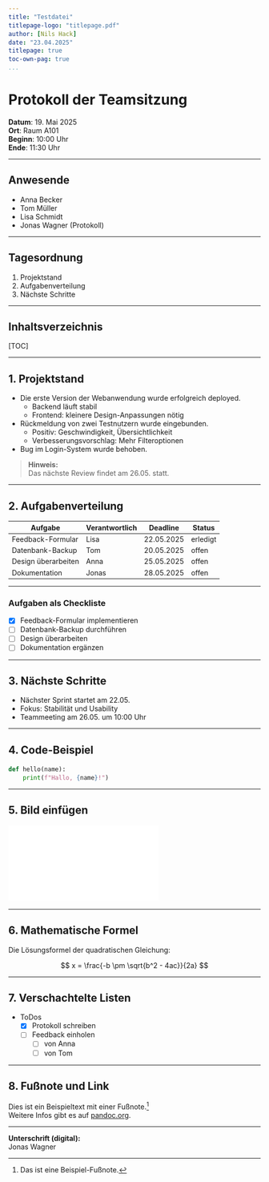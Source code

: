 ```yaml
---
title: "Testdatei"
titlepage-logo: "titlepage.pdf"
author: [Nils Hack]
date: "23.04.2025"
titlepage: true
toc-own-pag: true
...
```


# Protokoll der Teamsitzung

**Datum**: 19. Mai 2025  
**Ort**: Raum A101  
**Beginn**: 10:00 Uhr  
**Ende**: 11:30 Uhr  

---

## Anwesende

- Anna Becker
- Tom Müller
- Lisa Schmidt
- Jonas Wagner (Protokoll)

---

## Tagesordnung

1. Projektstand
2. Aufgabenverteilung
3. Nächste Schritte

---

## Inhaltsverzeichnis
[TOC]

---

## 1. Projektstand

- Die erste Version der Webanwendung wurde erfolgreich deployed.
    - Backend läuft stabil
    - Frontend: kleinere Design-Anpassungen nötig
- Rückmeldung von zwei Testnutzern wurde eingebunden.
    - Positiv: Geschwindigkeit, Übersichtlichkeit
    - Verbesserungsvorschlag: Mehr Filteroptionen
- Bug im Login-System wurde behoben.

> **Hinweis:**  
> Das nächste Review findet am 26.05. statt.

---

## 2. Aufgabenverteilung

| Aufgabe              | Verantwortlich | Deadline      | Status      |
|----------------------|----------------|--------------|-------------|
| Feedback-Formular    | Lisa           | 22.05.2025   |  erledigt |
| Datenbank-Backup     | Tom            | 20.05.2025   |  offen    |
| Design überarbeiten  | Anna           | 25.05.2025   |  offen    |
| Dokumentation        | Jonas          | 28.05.2025   |  offen    |

---

### Aufgaben als Checkliste

- [x] Feedback-Formular implementieren
- [ ] Datenbank-Backup durchführen
- [ ] Design überarbeiten
- [ ] Dokumentation ergänzen

---

## 3. Nächste Schritte

- Nächster Sprint startet am 22.05.
- Fokus: Stabilität und Usability
- Teammeeting am 26.05. um 10:00 Uhr

---

## 4. Code-Beispiel

```python
def hello(name):
    print(f"Hallo, {name}!")
```

---

## 5. Bild einfügen

![Beispielbild](titlepage.pdf)

---

## 6. Mathematische Formel

Die Lösungsformel der quadratischen Gleichung:

$$
x = \frac{-b \pm \sqrt{b^2 - 4ac}}{2a}
$$

---

## 7. Verschachtelte Listen

- ToDos
    - [x] Protokoll schreiben
    - [ ] Feedback einholen
        - [ ] von Anna
        - [ ] von Tom

---

## 8. Fußnote und Link

Dies ist ein Beispieltext mit einer Fußnote.[^1]  
Weitere Infos gibt es auf [pandoc.org](https://pandoc.org).

[^1]: Das ist eine Beispiel-Fußnote.

---

**Unterschrift (digital):**  
Jonas Wagner
